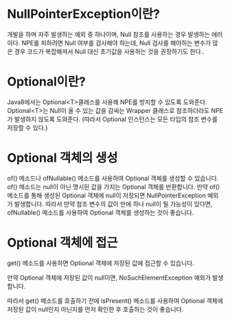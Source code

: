 # NullPointerException이란?
개발을 하며 자주 발생하는 예외 중 하나이며, Null 참조를 사용하는 경우 발생하는 에러이다. NPE를 피하려면 Null 여부를 검사해야 하는데, Null 검사를 해야하는 변수가 많은 경우 코드가 복잡해져서 Null 대신 초기값을 사용하는 것을 권장하기도 한다..

# Optional이란?
Java8에서는 Optional\<T>클래스를 사용해 NPE를 방지할 수 있도록 도와준다. Optional\<T>는 Null이 올 수 있는 값을 감싸는 Wrapper 클래스로 참조하더라도 NPE가 발생하지 않도록 도와준다. (따라서 Optional 인스턴스는 모든 타입의 참조 변수를 저장할 수 있다.)

# Optional 객체의 생성
of() 메소드나 ofNullable() 메소드를 사용하여 Optional 객체를 생성할 수 있습니다.
of() 메소드는 null이 아닌 명시된 값을 가지는 Optional 객체를 반환합니다.
만약 of() 메소드를 통해 생성된 Optional 객체에 null이 저장되면 NullPointerException 예외가 발생합니다.
따라서 만약 참조 변수의 값이 만에 하나 null이 될 가능성이 있다면, ofNullable() 메소드를 사용하여 Optional 객체를 생성하는 것이 좋습니다.

# Optional 객체에 접근

get() 메소드를 사용하면 Optional 객체에 저장된 값에 접근할 수 있습니다.

만약 Optional 객체에 저장된 값이 null이면, NoSuchElementException 예외가 발생합니다.

따라서 get() 메소드를 호출하기 전에 isPresent() 메소드를 사용하여 Optional 객체에 저장된 값이 null인지 아닌지를 먼저 확인한 후 호출하는 것이 좋습니다.